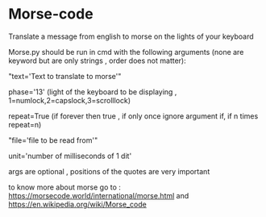 # Morse-code
Translate a message from english to morse on the lights of your keyboard

Morse.py should be run in cmd with the following arguments (none are keyword but are only strings , order does not matter):

"text='Text to translate to morse'"

phase='13' (light of the keyboard to be displaying , 1=numlock,2=capslock,3=scrolllock)

repeat=True (if forever then true , if only once ignore argument if, if n times repeat=n)

"file='file to be read from'"

unit='number of milliseconds of 1 dit'

args are optional , positions of the quotes are very important

to know more about morse go to : https://morsecode.world/international/morse.html and https://en.wikipedia.org/wiki/Morse_code


